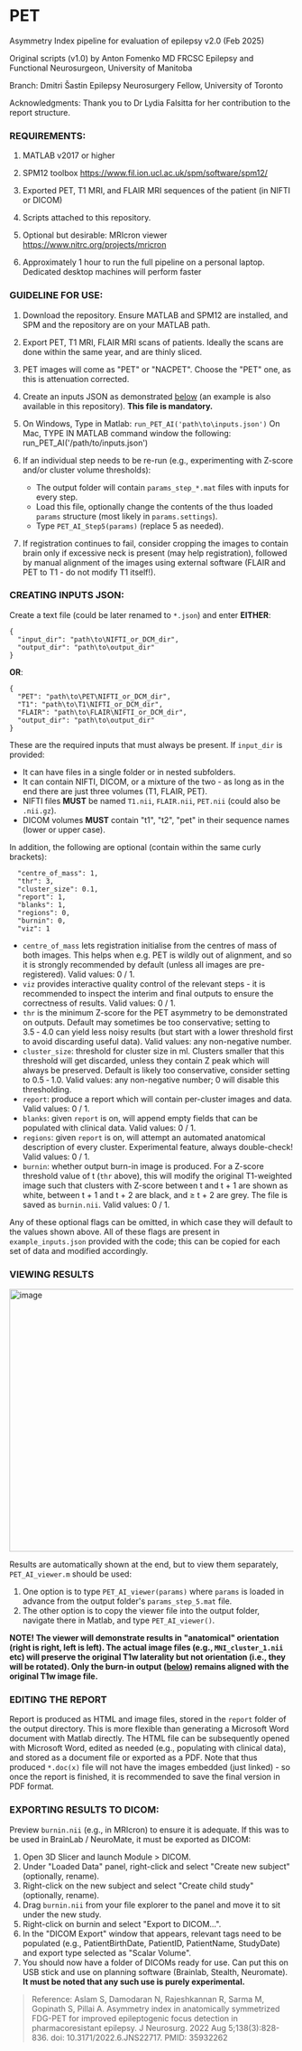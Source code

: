 # PET
Asymmetry Index pipeline for evaluation of epilepsy
v2.0 (Feb 2025)

Original scripts (v1.0) by Anton Fomenko MD FRCSC
Epilepsy and Functional Neurosurgeon, University of Manitoba

Branch: Dmitri Šastin
Epilepsy Neurosurgery Fellow, University of Toronto

Acknowledgments:
Thank you to Dr Lydia Falsitta for her contribution to the report structure.

### REQUIREMENTS:

1. MATLAB v2017 or higher

2. SPM12 toolbox https://www.fil.ion.ucl.ac.uk/spm/software/spm12/

3. Exported PET, T1 MRI, and FLAIR MRI sequences of the patient (in NIFTI or DICOM)

4. Scripts attached to this repository.

5. Optional but desirable: MRIcron viewer  https://www.nitrc.org/projects/mricron

6. Approximately 1 hour to run the full pipeline on a personal laptop. Dedicated desktop machines will perform faster


### GUIDELINE FOR USE:

1. Download the repository. Ensure MATLAB and SPM12 are installed, and SPM and the repository are on your MATLAB path.

2. Export PET, T1 MRI, FLAIR MRI scans of patients. Ideally the scans are done within the same year, and are thinly sliced. 

3. PET images will come as "PET" or "NACPET". Choose the "PET" one, as this is attenuation corrected.

4. Create an inputs JSON as demonstrated [below](#creating-inputs-json) (an example is also available in this repository). **This file is mandatory.**

5. On Windows, Type in Matlab:  `run_PET_AI('path\to\inputs.json')`
   On Mac, TYPE IN MATLAB command window the following:   run_PET_AI('/path/to/inputs.json')


7. If an individual step needs to be re-run (e.g., experimenting with Z-score and/or cluster volume thresholds):
    - The output folder will contain `params_step_*.mat` files with inputs for every step. 
    - Load this file, optionally change the contents of the thus loaded `params` structure (most likely in `params.settings`).
    - Type `PET_AI_Step5(params)` (replace 5 as needed).

8. If registration continues to fail, consider cropping the images to contain brain only if excessive neck is present (may help registration), followed by manual alignment of the images using external software (FLAIR and PET to T1 - do not modify T1 itself!).

### CREATING INPUTS JSON:

Create a text file (could be later renamed to `*.json`) and enter **EITHER**:

```
{
  "input_dir": "path\to\NIFTI_or_DCM_dir",
  "output_dir": "path\to\output_dir"
}
```

**OR**:

```
{
  "PET": "path\to\PET\NIFTI_or_DCM_dir",
  "T1": "path\to\T1\NIFTI_or_DCM_dir",
  "FLAIR": "path\to\FLAIR\NIFTI_or_DCM_dir",
  "output_dir": "path\to\output_dir"
}
```

These are the required inputs that must always be present. If `input_dir` is provided:
 
 - It can have files in a single folder or in nested subfolders.
 - It can contain NIFTI, DICOM, or a mixture of the two - as long as in the end there are just three volumes (T1, FLAIR, PET). 
 - NIFTI files **MUST** be named `T1.nii`, `FLAIR.nii`, `PET.nii` (could also be `.nii.gz`).
 - DICOM volumes **MUST** contain "t1", "t2", "pet" in their sequence names (lower or upper case).

In addition, the following are optional (contain within the same curly brackets):

```
  "centre_of_mass": 1,
  "thr": 3,
  "cluster_size": 0.1,
  "report": 1,
  "blanks": 1,
  "regions": 0, 
  "burnin": 0,
  "viz": 1
```

- `centre_of_mass` lets registration initialise from the centres of mass of both images. This helps when e.g. PET is wildly out of alignment, and so it is strongly recommended by default (unless all images are pre-registered). Valid values: 0&nbsp;/&nbsp;1.
- `viz` provides interactive quality control of the relevant steps - it is recommended to inspect the interim and final outputs to ensure the correctness of results. Valid values: 0&nbsp;/&nbsp;1.
- `thr` is the minimum Z-score for the PET asymmetry to be demonstrated on outputs. Default may sometimes be too conservative; setting to 3.5&nbsp;&#8209;&nbsp;4.0 can yield less noisy results (but start with a lower threshold first to avoid discarding useful data). Valid values: any non-negative number.
- `cluster_size`: threshold for cluster size in ml. Clusters smaller that this threshold will get discarded, unless they contain Z peak which will always be preserved. Default is likely too conservative, consider setting to 0.5&nbsp;&#8209;&nbsp;1.0. Valid values: any non-negative number; 0 will disable this thresholding.
- `report`: produce a report which will contain per-cluster images and data. Valid values: 0&nbsp;/&nbsp;1.
- `blanks`: given `report` is on, will append empty fields that can be populated with clinical data. Valid values: 0&nbsp;/&nbsp;1.
- `regions`: given `report` is on, will attempt an automated anatomical description of every cluster. Experimental feature, always double-check! Valid values: 0&nbsp;/&nbsp;1.
- `burnin`: whether output burn-in image is produced. For a Z-score threshold value of t (`thr` above), this will modify the original T1-weighted image such that clusters with Z-score between t and t&nbsp;+&nbsp;1 are shown as white, between t&nbsp;+&nbsp;1 and t&nbsp;+&nbsp;2 are black, and &#8805;&nbsp;t&nbsp;+&nbsp;2 are grey. The file is saved as `burnin.nii`. Valid values: 0&nbsp;/&nbsp;1.

Any of these optional flags can be omitted, in which case they will default to the values shown above.
All of these flags are present in `example_inputs.json` provided with the code; this can be copied for each set of data and modified accordingly.

### VIEWING RESULTS 

<img width="732" height="465" alt="image" src="https://github.com/user-attachments/assets/6f35de99-104a-4608-a8fc-7ea3e7d2330f" />

Results are automatically shown at the end, but to view them separately, `PET_AI_viewer.m` should be used:

1. One option is to type `PET_AI_viewer(params)` where `params` is loaded in advance from the output folder's `params_step_5.mat` file. 
2. The other option is to copy the viewer file into the output folder, navigate there in Matlab, and type `PET_AI_viewer()`.

**NOTE! The viewer will demonstrate results in "anatomical" orientation (right is right, left is left). The actual image files (e.g., `MNI_cluster_1.nii` etc) will preserve the original T1w laterality but not orientation (i.e., they will be rotated). Only the burn-in output ([below](#exporting-results-to-dicom)) remains aligned with the original T1w image file.**

### EDITING THE REPORT

Report is produced as HTML and image files, stored in the `report` folder of the output directory. This is more flexible than generating a Microsoft Word document with Matlab directly. The HTML file can be subsequently opened with Microsoft Word, edited as needed (e.g., populating with clinical data), and stored as a document file or exported as a PDF. Note that thus produced `*.doc(x)` file will not have the images embedded (just linked) - so once the report is finished, it is recommended to save the final version in PDF format.

### EXPORTING RESULTS TO DICOM:

Preview `burnin.nii` (e.g., in MRIcron) to ensure it is adequate. If this was to be used in BrainLab / NeuroMate, it must be exported as DICOM:

1. Open 3D Slicer and launch Module > DICOM.
2. Under "Loaded Data" panel, right-click and select "Create new subject" (optionally, rename).
3. Right-click on the new subject and select "Create child study" (optionally, rename).
4. Drag `burnin.nii` from your file explorer to the panel and move it to sit under the new study.
5. Right-click on burnin and select "Export to DICOM...".
6. In the "DICOM Export" window that appears, relevant tags need to be populated (e.g., PatientBirthDate, PatientID, PatientName, StudyDate) and export type selected as "Scalar Volume".
7. You should now have a folder of DICOMs ready for use. Can put this on USB stick and use on planning software (Brainlab, Stealth, Neuromate). **It must be noted that any such use is purely experimental.**


> Reference: Aslam S, Damodaran N, Rajeshkannan R, Sarma M, Gopinath S, Pillai A. Asymmetry index in anatomically symmetrized FDG-PET for improved epileptogenic focus detection in pharmacoresistant epilepsy. J Neurosurg. 2022 Aug 5;138(3):828-836. doi: 10.3171/2022.6.JNS22717. PMID: 35932262
